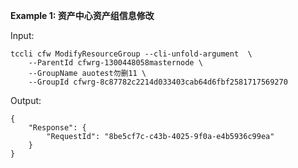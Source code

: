 **Example 1: 资产中心资产组信息修改**



Input: 

```
tccli cfw ModifyResourceGroup --cli-unfold-argument  \
    --ParentId cfwrg-1300448058masternode \
    --GroupName auotest勿删11 \
    --GroupId cfwrg-8c87782c2214d033403cab64d6fbf2581717569270
```

Output: 
```
{
    "Response": {
        "RequestId": "8be5cf7c-c43b-4025-9f0a-e4b5936c99ea"
    }
}
```

